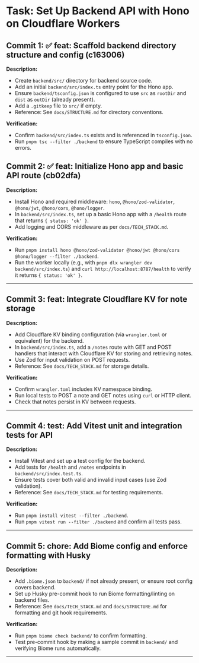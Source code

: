 # Task: Set Up Backend API with Hono on Cloudflare Workers

## Commit 1: ✅ feat: Scaffold backend directory structure and config (c163006)
**Description:**
- Create `backend/src/` directory for backend source code.
- Add an initial `backend/src/index.ts` entry point for the Hono app.
- Ensure `backend/tsconfig.json` is configured to use `src` as `rootDir` and `dist` as `outDir` (already present).
- Add a `.gitkeep` file to `src/` if empty.
- Reference: See `docs/STRUCTURE.md` for directory conventions.

**Verification:**
- Confirm `backend/src/index.ts` exists and is referenced in `tsconfig.json`.
- Run `pnpm tsc --filter ./backend` to ensure TypeScript compiles with no errors.

## Commit 2: ✅ feat: Initialize Hono app and basic API route (cb02dfa)
**Description:**
- Install Hono and required middleware: `hono`, `@hono/zod-validator`, `@hono/jwt`, `@hono/cors`, `@hono/logger`.
- In `backend/src/index.ts`, set up a basic Hono app with a `/health` route that returns `{ status: 'ok' }`.
- Add logging and CORS middleware as per `docs/TECH_STACK.md`.

**Verification:**
- Run `pnpm install hono @hono/zod-validator @hono/jwt @hono/cors @hono/logger --filter ./backend`.
- Run the worker locally (e.g., with `pnpm dlx wrangler dev backend/src/index.ts`) and `curl http://localhost:8787/health` to verify it returns `{ status: 'ok' }`.

---

## Commit 3: feat: Integrate Cloudflare KV for note storage
**Description:**
- Add Cloudflare KV binding configuration (via `wrangler.toml` or equivalent) for the backend.
- In `backend/src/index.ts`, add a `/notes` route with GET and POST handlers that interact with Cloudflare KV for storing and retrieving notes.
- Use Zod for input validation on POST requests.
- Reference: See `docs/TECH_STACK.md` for storage details.

**Verification:**
- Confirm `wrangler.toml` includes KV namespace binding.
- Run local tests to POST a note and GET notes using `curl` or HTTP client.
- Check that notes persist in KV between requests.

---

## Commit 4: test: Add Vitest unit and integration tests for API
**Description:**
- Install Vitest and set up a test config for the backend.
- Add tests for `/health` and `/notes` endpoints in `backend/src/index.test.ts`.
- Ensure tests cover both valid and invalid input cases (use Zod validation).
- Reference: See `docs/TECH_STACK.md` for testing requirements.

**Verification:**
- Run `pnpm install vitest --filter ./backend`.
- Run `pnpm vitest run --filter ./backend` and confirm all tests pass.

---

## Commit 5: chore: Add Biome config and enforce formatting with Husky
**Description:**
- Add `.biome.json` to `backend/` if not already present, or ensure root config covers backend.
- Set up Husky pre-commit hook to run Biome formatting/linting on backend files.
- Reference: See `docs/TECH_STACK.md` and `docs/STRUCTURE.md` for formatting and git hook requirements.

**Verification:**
- Run `pnpm biome check backend/` to confirm formatting.
- Test pre-commit hook by making a sample commit in `backend/` and verifying Biome runs automatically.

--- 